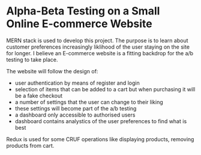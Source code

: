 # Alpha-Beta Testing on a Small Online E-commerce Website 
MERN stack is used to develop this project. The purpose is to learn about customer preferences increasingly liklihood of the user staying on the site for longer. I believe an E-commerce website is a fitting backdrop for the a/b testing to take place. 

The website will follow the design of:
- user authentication by means of register and login
- selection of items that can be added to a cart but when purchasing it will be a fake checkout
- a number of settings that the user can change to their liking
- these settings will become part of the a/b testing
- a dashboard only accessible to authorised users
- dashboard contains analystics of the user preferences to find what is best

Redux is used for some CRUF operations like displaying products, removing products from cart.



